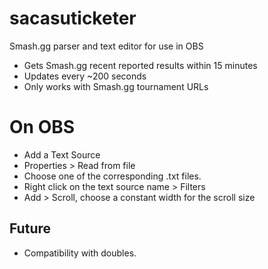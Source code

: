 # sacasuticketer
Smash.gg parser and text editor for use in OBS
* Gets Smash.gg recent reported results within 15 minutes
* Updates every ~200 seconds
* Only works with Smash.gg tournament URLs
# On OBS
* Add a Text Source
* Properties > Read from file
* Choose one of the corresponding .txt files.
* Right click on the text source name > Filters
* Add > Scroll, choose a constant width for the scroll size
## Future
* Compatibility with doubles.
